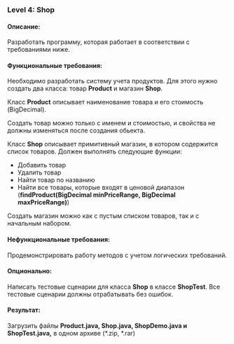 ### Level 4: Shop

#### Описание:

Разработать программу, которая работает в соответствии с требованиями ниже.

#### Функциональные требования:

Необходимо разработать систему учета продуктов. Для этого нужно создать два класса: товар **Product** и магазин **Shop**.

Класс **Product** описывает наименование товара и его стоимость (BigDecimal).

Создать товар можно только с именем и стоимостью, и свойства не должны изменяться после создания обьекта.

Класс **Shop** описывает примитивный магазин, в котором содержится список товаров. Должен выполнять следующие функции:

- Добавить товар
- Удалить товар
- Найти товар по названию
- Найти все товары, которые входят в ценовой диапазон (**findProduct(BigDecimal minPriceRange, BigDecimal maxPriceRange)**)

Создать магазин можно как с пустым списком товаров, так и с начальным набором.

#### Нефункциональные требования:

Продемонстрировать работу методов с учетом логических требований.

#### Опционально: 

Написать тестовые сценарии для класса **Shop** в классе **ShopTest**. Все тестовые сценарии должны отрабатывать без ошибок.

#### Результат:

Загрузить файлы **Product.java, Shop.java, ShopDemo.java и ShopTest.java,** в одном архиве (*.zip, *.rar)